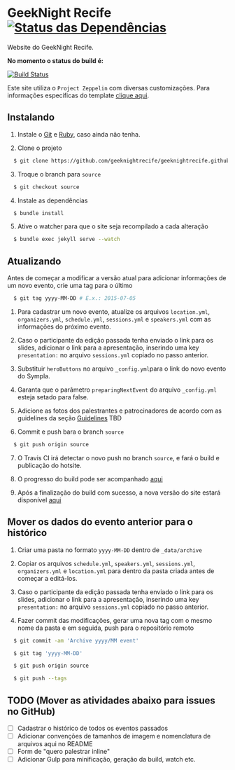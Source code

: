 # GeekNight Recife [![Status das Dependências](https://gemnasium.com/geeknightrecife/geeknightrecife.github.io.svg)](https://gemnasium.com/geeknightrecife/geeknightrecife.github.io)

Website do GeekNight Recife.

__No momento o status do build é:__

[![Build Status](https://travis-ci.org/geeknightrecife/geeknightrecife.github.io.svg?branch=master)](https://travis-ci.org/geeknightrecife/geeknightrecife.github.io)

Este site utiliza o `Project Zeppelin` com diversas customizações. Para informações específicas do template [clique aqui](https://github.com/gdg-x/zeppelin).

## Instalando

1. Instale o [Git](http://git-scm.com/downloads) e [Ruby](https://www.ruby-lang.org/en/downloads/), caso ainda não tenha.

2. Clone o projeto

  ```bash
    $ git clone https://github.com/geeknightrecife/geeknightrecife.github.io
  ```

3. Troque o branch para `source`

  ```bash
    $ git checkout source
  ```

4. Instale as dependências

  ```bash
    $ bundle install
  ```

5. Ative o watcher para que o site seja recompilado a cada alteração

  ```bash
    $ bundle exec jekyll serve --watch
  ```  

## Atualizando

Antes de começar a modificar a versão atual para adicionar informações de um novo evento, crie uma tag para o último

  ```bash
    $ git tag yyyy-MM-DD # E.x.: 2015-07-05
  ```

1. Para cadastrar um novo evento, atualize os arquivos `location.yml`, `organizers.yml`, `schedule.yml`, `sessions.yml` e `speakers.yml` com as informações do próximo evento.

2. Caso o participante da edição passada tenha enviado o link para os slides, adicionar o link para a apresentação, inserindo uma key `presentation:` no arquivo `sessions.yml` copiado no passo anterior.

3. Substituir `heroButtons` no arquivo ```_config.yml```para o link do novo evento do Sympla.

4. Garanta que o parâmetro `preparingNextEvent` do arquivo `_config.yml` esteja setado para false.

5. Adicione as fotos dos palestrantes e patrocinadores de acordo com as guidelines da seção [Guidelines](https://github.com/geeknightrecife/geeknightrecife.github.io#guidelines) TBD

6. Commit e push bara o branch `source`

  ```bash
    $ git push origin source
  ```

7. O Travis CI irá detectar o novo push no branch `source`, e fará o build e publicação do hotsite.

8. O progresso do build pode ser acompanhado [aqui](https://travis-ci.org/geeknightrecife/geeknightrecife.github.io)

9. Após a finalização do build com sucesso, a nova versão do site estará disponível [aqui](http://geeknightrecife.github.io) 

## Mover os dados do evento anterior para o histórico

1. Criar uma pasta no formato `yyyy-MM-DD` dentro de `_data/archive`

2. Copiar os arquivos `schedule.yml`, `speakers.yml`, `sessions.yml`, `organizers.yml` e `location.yml` para dentro da pasta criada antes de começar a editá-los.

3. Caso o participante da edição passada tenha enviado o link para os slides, adicionar o link para a apresentação, inserindo uma key `presentation:` no arquivo `sessions.yml` copiado no passo anterior.

4. Fazer commit das modificações, gerar uma nova tag com o mesmo nome da pasta e em seguida, push para o repositório remoto

  ```bash
    $ git commit -am 'Archive yyyy/MM event'

    $ git tag 'yyyy-MM-DD'

    $ git push origin source

    $ git push --tags
  ```

## TODO (Mover as atividades abaixo para issues no GitHub)

- [ ] Cadastrar o histórico de todos os eventos passados
- [ ] Adicionar convenções de tamanhos de imagem e nomenclatura de arquivos aqui no README
- [ ] Form de "quero palestrar inline"
- [ ] Adicionar Gulp para minificação, geração da build, watch etc.
